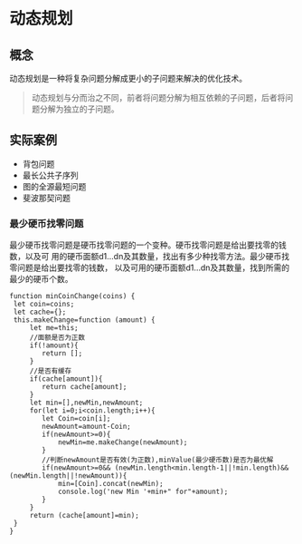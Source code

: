 # 动态规划
## 概念
动态规划是一种将复杂问题分解成更小的子问题来解决的优化技术。

>动态规划与分而治之不同，前者将问题分解为相互依赖的子问题，后者将问题分解为独立的子问题。

## 实际案例
* 背包问题
* 最长公共子序列
* 图的全源最短问题
* 斐波那契问题
### 最少硬币找零问题
最少硬币找零问题是硬币找零问题的一个变种。硬币找零问题是给出要找零的钱数，以及可
用的硬币面额d1…dn及其数量，找出有多少种找零方法。最少硬币找零问题是给出要找零的钱数，
以及可用的硬币面额d1…dn及其数量，找到所需的最少的硬币个数。
```ecmascript 6
function minCoinChange(coins) {
 let coin=coins;
 let cache={};
 this.makeChange=function (amount) {
	 let me=this;
	 //面额是否为正数
	 if(!amount){
	 	return [];
	 }
	 //是否有缓存
	 if(cache[amount]){
	 	return cache[amount];
	 }
	 let min=[],newMin,newAmount;
	 for(let i=0;i<coin.length;i++){
	 	let Coin=coin[i];
	 	newAmount=amount-Coin;
	 	if(newAmount>=0){
	 		newMin=me.makeChange(newAmount);
		}
	 	//判断newAmount是否有效(为正数),minValue(最少硬币数)是否为最优解
	 	if(newAmount>=0&& (newMin.length<min.length-1||!min.length)&&(newMin.length||!newAmount)){
	 		min=[Coin].concat(newMin);
	 		console.log('new Min '+min+" for"+amount);
		}
	 }
	 return (cache[amount]=min);
 }
}
```